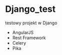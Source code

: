 Django_test
===========

testowy projekt w Django  
  - AngularJS
  - Rest Framework
  - Celery
  - Pika
